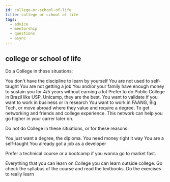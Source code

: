 ```yaml
---
id: college-or-school-of-life
title: college or school of life
tags:
  - advice
  - mentorship
  - questions
  - async
---
```


## college or school of life

Do a College in these situations:

You don't have the discipline to learn by yourself
You are not used to self-taught
You are not getting a job
You and/or your family have enough money to sustain you for 4/5 years without earning a lot
Prefer to do Public College in Brazil like USP, Unicamp, they are the best.
You want to validate if you want to work in business or in research
You want to work in FAANG, Big Tech, or move abroad where they value and require a degree.
To get networking and friends and college experience.
This network can help you go higher in your carrer later on.

Do not do College in these situations, or for these reasons:

You just want a degree, the diploma.
You need money right it way
You are a self-taught
You already got a job as a developer

Prefer a technical course or a bootcamp if you wanna go to market fast.

Everything that you can learn on College you can learn outside college.
Go check the syllabus of the course and read the textbooks. Do the exercises to really learn

